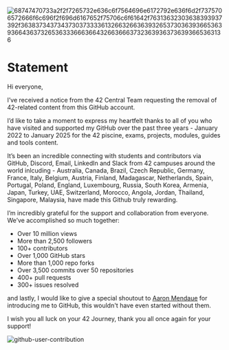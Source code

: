 ![68747470733a2f2f7265732e636c6f7564696e6172792e636f6d2f7375706572666f6c696f2f696d6167652f75706c6f61642f76313632303638393937392f363837343734373037333361326632663639326537303639366536393664363732653633366636643266366637323639363736393665363136](https://user-images.githubusercontent.com/58959408/232639433-cb0aea21-66f0-4508-a771-85e2089c5a87.gif)

# Statement

Hi everyone,

I’ve received a notice from the 42 Central Team requesting the removal of 42-related content from this GitHub account.

I’d like to take a moment to express my heartfelt thanks to all of you who have visited and supported my GitHub over the past three years - January 2022 to January 2025 for the 42 piscine, exams, projects, modules, guides and tools content. 

It’s been an incredible connecting with students and contributors via GitHub, Discord, Email, LinkedIn and Slack from 42 campuses around the world inlcuding - Australia, Canada, Brazil, Czech Republic, Germany, France, Italy, Belgium, Austria, Finland, Madagascar, Netherlands, Spain, Portugal, Poland, England, Luxembourg, Russia, South Korea, Armenia, Japan, Turkey, UAE, Switzerland, Morocco, Angola, Jordan, Thailand, Singapore, Malaysia, have made this Github truly rewarding.

I’m incredibly grateful for the support and collaboration from everyone. We’ve accomplished so much together:

- Over 10 million views
- More than 2,500 followers
- 100+ contributors
- Over 1,000 GitHub stars
- More than 1,000 repo forks
- Over 3,500 commits over 50 repositories
- 400+ pull requests
- 300+ issues resolved

and lastly, I would like to give a special shoutout to [Aaron Mendaue](https://github.com/IsCoffeeTho) for introducing me to GitHub, this wouldn't have even started without them.

I wish you all luck on your 42 Journey, thank you all once again for your support!

![github-user-contribution](https://user-images.githubusercontent.com/58959408/157782696-8bc9ca49-ca61-4ab5-8b83-49c4e76c1a8f.svg)
